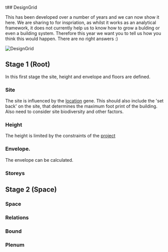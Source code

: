 t## DesignGrid

This has been developed over a number of years and we can now show it here. We are sharing to for inspriation, as whilst it works as an analytical framework, it does not currently help us to know how to grow a bulding or even a building system. Therefore this year we want you to tell us how you think this would happen. There are no right answers :)

![DesignGrid](/Agile/img/DesignGrid.PNG)

## Stage 1 (Root)
In this first stage the site, height and envelope and floors are defined. 

### Site
The site is influenced by the [location] gene. This should also include the 'set back' on the site, that determines the maximum foot print of the building. Also need to consider site biodiversity and other factors.

### Height
The height is limited by the constraints of the [project]

### Envelope.
The envelope can be calculated.

### Storeys

## Stage 2 (Space)

### Space

### Relations

### Bound

### Plenum

[location]: /Agile/Genes/Location
[project]: /Agile/Genes/Project
